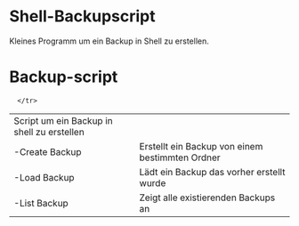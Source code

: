 # Shell-Backupscript
Kleines Programm um ein Backup in Shell zu erstellen.

<table>
  <h1> Backup-script</h1>
      <tr>
        <td> Script um ein Backup in shell zu erstellen</td>
      </tr>
      <tr>
        <td> -Create Backup</td>
        <td> Erstellt ein Backup von einem bestimmten Ordner</td>
      </tr>
      <tr>
        <td> -Load Backup</td>
        <td> Lädt ein Backup das vorher erstellt wurde</td>
      </tr>
      <tr>
        <td> -List Backup</td>
        <td> Zeigt alle existierenden Backups an</td>
        
      </tr>
  </table>
